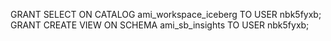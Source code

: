 GRANT SELECT ON CATALOG ami_workspace_iceberg TO USER nbk5fyxb;
GRANT CREATE VIEW ON SCHEMA ami_sb_insights TO USER nbk5fyxb;
